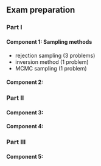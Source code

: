 ## Exam preparation

### Part I
#### Component 1: Sampling methods

* rejection sampling (3 problems)
* inversion method (1 problem)
* MCMC sampling (1 problem)

#### Component 2: 

### Part II
#### Component 3:
#### Component 4:

### Part III
#### Component 5: